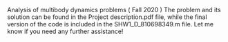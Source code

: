 Analysis of multibody dynamics problems ( Fall 2020 )
The problem and its solution can be found in the Project description.pdf file, while the final version of the code is included in the SHW1_D_810698349.m file. Let me know if you need any further assistance!
